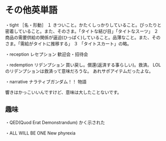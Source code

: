 # その他英単語

・tight
［名・形動］
１ きついこと。かたくしっかりしていること。ぴったりと密着していること。また、そのさま。「タイトな結び目」「タイトなスーツ」
２ 商品の需要供給の関係が逼迫(ひっぱく)していること。品薄なこと。また、そのさま。「需給がタイトに推移する」
３ 「タイトスカート」の略。


・reception
レセプション
歓迎会・招待会


・redemption
リデンプション
買い戻し。償還(返済する事らしい)。救済。
LOLのリデンプションは救済って意味だろうな。
あれサポアイテムだったよな。


・narrative
ナラティブガンダム！！
物語

響きはかっこいいんですけど、意味は大したことないです。


## 趣味

・QED(Quod Erat Demonstrandum)
かく示された

・ALL WILL BE ONE
New phyrexia
